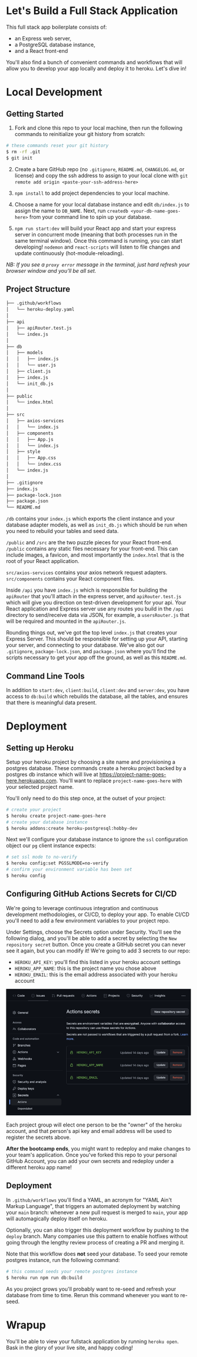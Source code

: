 # Let's Build a Full Stack Application

This full stack app boilerplate consists of:

- an Express web server,
- a PostgreSQL database instance,
- and a React front-end

You'll also find a bunch of convenient commands and workflows that will allow you to develop your app locally and deploy it to heroku. Let's dive in!

# Local Development

## Getting Started

1. Fork and clone this repo to your local machine, then run the following commands to reinitialize your git history from scratch:

```bash
# these commands reset your git history
$ rm -rf .git
$ git init
```

2. Create a bare GitHub repo (no `.gitignore`, `README.md`, `CHANGELOG.md`, or license) and copy the ssh address to assign to your local clone with `git remote add origin <paste-your-ssh-address-here>`

3. `npm install` to add project dependencies to your local machine.

4. Choose a name for your local database instance and edit `db/index.js` to assign the name to `DB_NAME`. Next, run `createdb <your-db-name-goes-here>` from your command line to spin up your database.

5. `npm run start:dev` will build your React app and start your express server in concurrent mode (meaning that both processes run in the same terminal window). Once this command is running, you can start developing! `nodemon` and `react-scripts` will listen to file changes and update continuously (hot-module-reloading).

<em>NB: If you see a `proxy error` message in the terminal, just hard refresh your browser window and you'll be all set.</em>

## Project Structure

```bash
├── .github/workflows
│   └── heroku-deploy.yaml
│  
├── api
│   ├── apiRouter.test.js
│   └── index.js
│
├── db
│   ├── models
│   │   ├── index.js
│   │   └── user.js
│   ├── client.js
│   ├── index.js
│   └── init_db.js
│
├── public
│   └── index.html
│
├── src
│   ├── axios-services
│   │   └── index.js
│   ├── components
│   │   ├── App.js
│   │   └── index.js
│   ├── style
│   │   ├── App.css
│   │   └── index.css
│   └── index.js
│
├── .gitignore
├── index.js
├── package-lock.json
├── package.json
└── README.md
```

`/db` contains your `index.js` which exports the client instance and your database adapter models, as well as `init_db.js` which should be run when you need to rebuild your tables and seed data.

`/public` and `/src` are the two puzzle pieces for your React front-end. `/public` contains any static files necessary for your front-end. This can include images, a favicon, and most importantly the `index.html` that is the root of your React application.

`src/axios-services` contains your axios network request adapters. `src/components` contains your React component files.

Inside `/api` you have `index.js` which is responsible for building the `apiRouter` that you'll attach in the express server, and `apiRouter.test.js` which will give you direction on test-driven development for your api. Your React application and Express server use any routes you build in the `/api` directory to send/receive data via JSON, for example, a `usersRouter.js` that will be required and mounted in the `apiRouter.js`.

Rounding things out, we've got the top level `index.js` that creates your Express Server. This should be responsible for setting up your API, starting your server, and connecting to your database. We've also got our `.gitignore`, `package-lock.json`, and `package.json` where you'll find the scripts necessary to get your app off the ground, as well as this `README.md`.

## Command Line Tools

In addition to `start:dev`, `client:build`, `client:dev` and `server:dev`, you have access to `db:build` which rebuilds the database, all the tables, and ensures that there is meaningful data present.

# Deployment

## Setting up Heroku

Setup your heroku project by choosing a site name and provisioning a postgres database. These commands create a heroku project backed by a postgres db instance which will live at https://project-name-goes-here.herokuapp.com. You'll want to replace `project-name-goes-here` with your selected project name.

You'll only need to do this step once, at the outset of your project:

```bash
# create your project
$ heroku create project-name-goes-here
# create your database instance
$ heroku addons:create heroku-postgresql:hobby-dev
```

Next we'll configure your database instance to ignore the `ssl` configuration object our `pg` client instance expects:

```bash
# set ssl mode to no-verify
$ heroku config:set PGSSLMODE=no-verify
# confirm your environment variable has been set
$ heroku config
```

## Configuring GitHub Actions Secrets for CI/CD

We're going to leverage continuous integration and continuous development methodologies, or CI/CD, to deploy your app. To enable CI/CD you'll need to add a few environment variables to your project repo.

Under Settings, choose the Secrets option under Security. You'll see the following dialog, and you'll be able to add a secret by selecting the `New repository secret` button. Once you create a GitHub secret you can never see it again, but you can modify it! We're going to add 3 secrets to our repo:

- `HEROKU_API_KEY`: you'll find this listed in your heroku account settings
- `HEROKU_APP_NAME`: this is the project name you chose above
- `HEROKU_EMAIL`: this is the email address associated with your heroku account

![](/assets/github-actions-secrets.png)

Each project group will elect one person to be the "owner" of the heroku account, and that person's api key and email address will be used to register the secrets above.

**After the bootcamp ends**, you might want to redeploy and make changes to your team's application. Once you've forked this repo to your personal GitHub Account, you can add your own secrets and redeploy under a different heroku app name!

## Deployment

In `.github/workflows` you'll find a YAML, an acronym for "YAML Ain't Markup Language", that triggers an automated deployment by watching your `main` branch: whenever a new pull request is merged to `main`, your app will automagically deploy itself on heroku.

Optionally, you can also trigger this deployment workflow by pushing to the `deploy` branch. Many companies use this pattern to enable hotfixes without going through the lengthy review process of creating a PR and merging it.

Note that this workflow does **not** seed your database. To seed your remote postgres instance, run the following command:

```bash
# this command seeds your remote postgres instance
$ heroku run npm run db:build
```

As you project grows you'll probably want to re-seed and refresh your database from time to time. Rerun this command whenever you want to re-seed.

# Wrapup

You'll be able to view your fullstack application by running `heroku open`. Bask in the glory of your live site, and happy coding!

